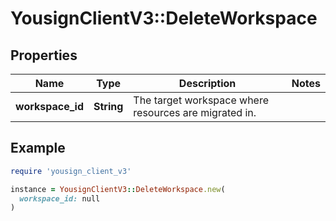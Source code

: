 # YousignClientV3::DeleteWorkspace

## Properties

| Name | Type | Description | Notes |
| ---- | ---- | ----------- | ----- |
| **workspace_id** | **String** | The target workspace where resources are migrated in. |  |

## Example

```ruby
require 'yousign_client_v3'

instance = YousignClientV3::DeleteWorkspace.new(
  workspace_id: null
)
```


